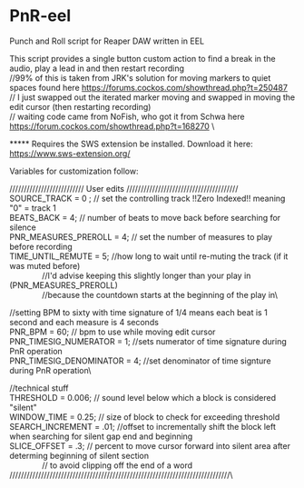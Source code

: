 # PnR-eel
Punch and Roll script for Reaper DAW written in EEL

This script provides a single button custom action to find a break in the audio, play a lead in and then restart recording\
//99% of this is taken from JRK's solution for moving markers to quiet spaces found here https://forums.cockos.com/showthread.php?t=250487 \
// I just swapped out the iterated marker moving and swapped in moving the edit cursor (then restarting recording)\
// waiting code came from NoFish, who got it from Schwa here https://forum.cockos.com/showthread.php?t=168270 \

***** Requires the  SWS extension be installed. Download it here: https://www.sws-extension.org/

Variables for customization follow:

////////////////////////// User edits ///////////////////////////////////////\
SOURCE_TRACK = 0 ; // set the controlling track !!Zero Indexed!! meaning "0" = track 1\
BEATS_BACK = 4; // number of beats to move back before searching for silence\
PNR_MEASURES_PREROLL = 4; // set the number of measures to play before recording\
TIME_UNTIL_REMUTE = 5; //how long to wait until re-muting the track (if it was muted before)\
 <code>&emsp;&emsp;&emsp;&emsp;&emsp;&emsp;&emsp;&emsp;</code>//I'd advise keeping this slightly longer than your play in (PNR_MEASURES_PREROLL)\
 <code>&emsp;&emsp;&emsp;&emsp;&emsp;&emsp;&emsp;&emsp;</code>//because the countdown starts at the beginning of the play in\

//setting BPM to sixty with time signature of 1/4 means each beat is 1 second and each measure is 4 seconds\
PNR_BPM = 60; // bpm to use while moving edit cursor\
PNR_TIMESIG_NUMERATOR = 1; //sets numerator of time signature during PnR operation\
PNR_TIMESIG_DENOMINATOR = 4; //set denominator of time signture during PnR operation\

//technical stuff\
THRESHOLD = 0.006;  // sound level below which a block is considered "silent"\
WINDOW_TIME = 0.25; // size of block to check for exceeding threshold\
SEARCH_INCREMENT = .01; //offset to incrementally shift the block left when searching for silent gap end and beginning\
SLICE_OFFSET = .3; // percent to move cursor forward into silent area after determing beginning of silent section\
 <code>&emsp;&emsp;&emsp;&emsp;&emsp;&emsp;&emsp;&emsp;</code>// to avoid clipping off the end of a word\
/////////////////////////////////////////////////////////////////////////////\
